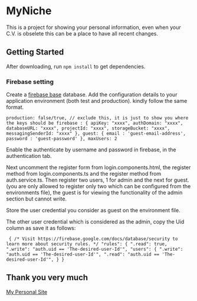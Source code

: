 # MyNiche

This is a project for showing your personal information, even when your C.V. is obselete this can be a place to have all recent changes.

## Getting Started

After downloading, run `npm install` to get dependencies.

### Firebase setting

Create a [firebase base](https://console.firebase.google.com/u/1/) database. Add the configuration details to your application environment (both test and production). kindly follow the same format.

`
production: false/true, // exclude this, it is just to show you where the keys should be
firebase : {
    apiKey: "xxxx",
    authDomain: "xxxx",
    databaseURL: "xxxx",
    projectId: "xxxx",
    storageBucket: "xxxx",
    messagingSenderId: "xxxx"
  },
  guest: {
    email : 'guest-email-address',
    password : 'guest-password'
  },
  maxUsers: 2
`

Enable the authenticate by username and password in firebase, in the authentication tab.

Next uncomment the register form from login.components.html, the register method from login.components.ts and the register method from auth.service.ts. Then register two users, 1 for admin and the next for guest. (you are only allowed to register only two which can be configured from the environments file), the guest is for viewing the functionality of the admin section but cannot write. 

Store the user credential you consider as guest on the environment file.

The other user credential which is considered as the admin, copy the Uid column as save it as follows: 

` 
{
  /* Visit https://firebase.google.com/docs/database/security to learn more about security rules. */
  "rules": {
    ".read": true,
    ".write": "auth.uid == 'The-desired-user-Id'",
    "users": {
        ".write": "auth.uid == 'The-desired-user-Id'",
        ".read": "auth.uid == 'The-desired-user-Id'",
    }
}
`
## Thank you very much
[My Personal Site](https://ape-niche.firebaseapp.com/)
